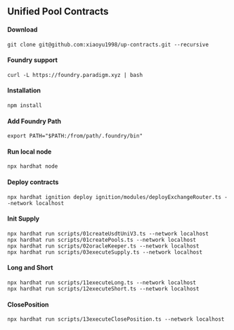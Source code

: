 ## Unified Pool Contracts

#### Download

```shell
git clone git@github.com:xiaoyu1998/up-contracts.git --recursive
```
#### Foundry support

```shell
curl -L https://foundry.paradigm.xyz | bash
```
#### Installation

```shell
npm install
```
#### Add Foundry Path
```shell
export PATH="$PATH:/from/path/.foundry/bin"
```
#### Run local node
```shell
npx hardhat node
```

#### Deploy contracts
```shell
npx hardhat ignition deploy ignition/modules/deployExchangeRouter.ts --network localhost
```
#### Init Supply
```shell
npx hardhat run scripts/01createUsdtUniV3.ts --network localhost
npx hardhat run scripts/01createPools.ts --network localhost
npx hardhat run scripts/02oracleKeeper.ts --network localhost
npx hardhat run scripts/03executeSupply.ts --network localhost
```
#### Long and Short
```shell
npx hardhat run scripts/11executeLong.ts --network localhost
npx hardhat run scripts/12executeShort.ts --network localhost
```
#### ClosePosition
```shell
npx hardhat run scripts/13executeClosePosition.ts --network localhost
```
